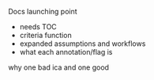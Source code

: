 Docs launching point

* needs TOC
* criteria function
* expanded assumptions and workflows
* what each annotation/flag is

why one bad ica and one good